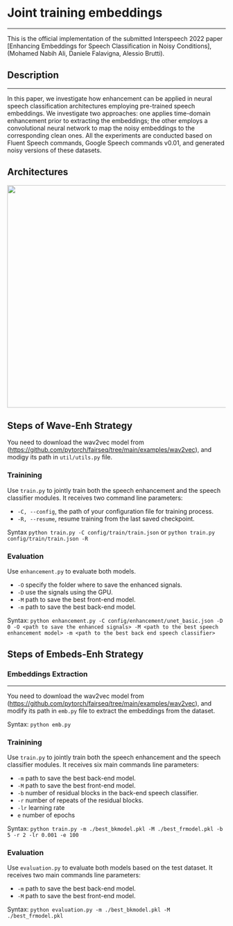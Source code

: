# Joint training embeddings
---
This is the official implementation of the submitted Interspeech 2022 paper [Enhancing Embeddings for Speech Classification in Noisy Conditions], (Mohamed Nabih Ali, Daniele Falavigna, Alessio Brutti). 

## Description
---
In this paper, we investigate how enhancement can be applied in neural speech classification architectures employing pre-trained speech embeddings. We investigate two approaches: one applies time-domain enhancement prior to extracting the embeddings; the other employs a convolutional neural network to map the noisy embeddings to the corresponding clean ones. All the experiments are conducted based on Fluent Speech commands, Google Speech commands v0.01, and generated noisy versions of these datasets.

## Architectures
<img src="https://github.com/mnabihali/Joint-training-embeddings/blob/main/assets/systems.png" width="512"/>

## Steps of Wave-Enh Strategy
You need to download the wav2vec model from (https://github.com/pytorch/fairseq/tree/main/examples/wav2vec), and modigy its path in `util/utils.py` file.

### Trainining
Use `train.py` to jointly train both the speech enhancement and the speech classifier modules. It receives two command line parameters:
- `-C, --config`, the path of your configuration file for training process.
- `-R, --resume`, resume training from the last saved checkpoint.

Syntax `python train.py -C config/train/train.json` or `python train.py config/train/train.json -R`

### Evaluation
Use `enhancement.py` to evaluate both models. 
- `-O` specify the folder where to save the enhanced signals.
- `-D` use the signals using the GPU.
- `-M` path to save the best front-end model.
- `-m` path to save the best back-end model.

Syntax: `python enhancement.py -C config/enhancement/unet_basic.json -D 0 -O <path to save the enhanced signals> -M <path to the best speech enhancement model> -m <path to the best back end speech classifier>`

## Steps of Embeds-Enh Strategy

### Embeddings Extraction
---
You need to download the wav2vec model from (https://github.com/pytorch/fairseq/tree/main/examples/wav2vec), and modify its path in `emb.py` file to extract the embeddings from the dataset.

Syntax: `python emb.py`

### Trainining
Use `train.py` to jointly train both the speech enhancement and the speech classifier modules. It receives six main commands line parameters:
- `-m` path to save the best back-end model.
- `-M` path to save the best front-end model.
- `-b` number of residual blocks in the back-end speech classifier.
- `-r` number of repeats of the residual blocks.
- `-lr` learning rate
- `e` number of epochs

Syntax: `python train.py -m ./best_bkmodel.pkl -M ./best_frmodel.pkl -b 5 -r 2 -lr 0.001 -e 100`

### Evaluation
Use `evaluation.py` to evaluate both models based on the test dataset. It receives two main commands line parameters:
- `-m` path to save the best back-end model.
- `-M` path to save the best front-end model.

Syntax: `python evaluation.py -m ./best_bkmodel.pkl -M ./best_frmodel.pkl `
